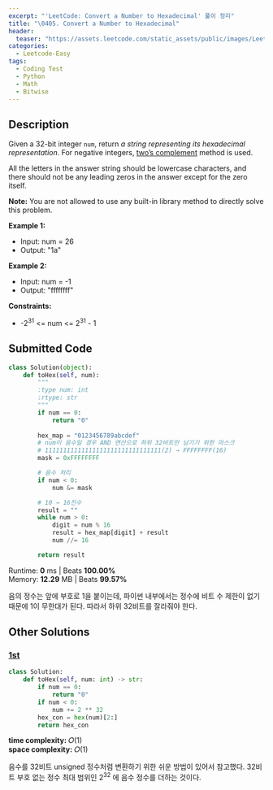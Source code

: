 ```yaml
---
excerpt: "'LeetCode: Convert a Number to Hexadecimal' 풀이 정리"
title: "\0405. Convert a Number to Hexadecimal"
header:
  teaser: "https://assets.leetcode.com/static_assets/public/images/LeetCode_Sharing.png"
categories:
  - Leetcode-Easy
tags:
  - Coding Test
  - Python
  - Math
  - Bitwise
---
```


## <i class="fa-solid fa-file-lines"></i> Description

Given a 32-bit integer `num`, return *a string representing its hexadecimal representation*. For negative integers, <a href="https://en.wikipedia.org/wiki/Two%27s_complement" target="_blank">two’s complement</a> method is used.

All the letters in the answer string should be lowercase characters, and there should not be any leading zeros in the answer except for the zero itself.

**Note:** You are not allowed to use any built-in library method to directly solve this problem.

**Example 1:**

- Input: num = 26
- Output: "1a"

**Example 2:**

- Input: num = -1
- Output: "ffffffff"

**Constraints:**

- -2<sup>31</sup> <= num <= 2<sup>31</sup> - 1

## <i class="fa-solid fa-cloud-arrow-up"></i> Submitted Code

```python
class Solution(object):
    def toHex(self, num):
        """
        :type num: int
        :rtype: str
        """
        if num == 0:
            return "0"
        
        hex_map = "0123456789abcdef"
        # num이 음수일 경우 AND 연산으로 하위 32비트만 남기기 위한 마스크
        # 11111111111111111111111111111111(2) → FFFFFFFF(16)
        mask = 0xFFFFFFFF   

        # 음수 처리
        if num < 0:
            num &= mask

        # 10 → 16진수
        result = ""
        while num > 0:
            digit = num % 16
            result = hex_map[digit] + result
            num //= 16

        return result
```
<i class="fa-solid fa-clock"></i> Runtime: **0** ms \| Beats **100.00%**    
<i class="fa-solid fa-memory"></i> Memory: **12.29** MB \| Beats **99.57%**

음의 정수는 앞에 부호로 1을 붙이는데, 파이썬 내부에서는 정수에 비트 수 제한이 없기 때문에 1이 무한대가 된다. 따라서 하위 32비트를 잘라줘야 한다.

## <i class="fa-solid fa-flask"></i> Other Solutions

### <a href="https://leetcode.com/problems/convert-a-number-to-hexadecimal/solutions/6723211/easy-solutionbeats-100easy-to-understand-slzc/" target="_blank">1st</a>

```python
class Solution:
    def toHex(self, num: int) -> str:
        if num == 0:
            return "0"
        if num < 0:
            num += 2 ** 32 
        hex_con = hex(num)[2:]
        return hex_con
```
<i class="fa-solid fa-clock"></i> **time complexity:** 𝑂(1)    
<i class="fa-solid fa-memory"></i> **space complexity:** 𝑂(1)        

음수를 32비트 unsigned 정수처럼 변환하기 위한 쉬운 방법이 있어서 참고했다. 32비트 부호 없는 정수 최대 범위인 2<sup>32</sup> 에 음수 정수를 더하는 것이다.